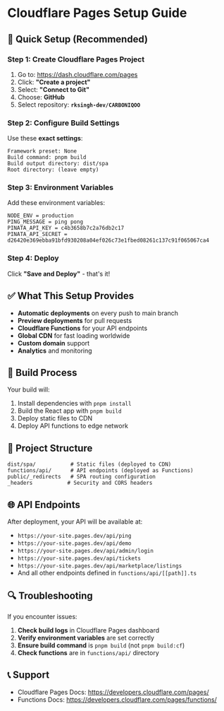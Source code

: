 # Cloudflare Pages Setup Guide

## 🚀 Quick Setup (Recommended)

### Step 1: Create Cloudflare Pages Project

1. Go to: https://dash.cloudflare.com/pages
2. Click: **"Create a project"**
3. Select: **"Connect to Git"**
4. Choose: **GitHub**
5. Select repository: **`rksingh-dev/CARBONIQOO`**

### Step 2: Configure Build Settings

Use these **exact settings**:

```
Framework preset: None
Build command: pnpm build
Build output directory: dist/spa
Root directory: (leave empty)
```

### Step 3: Environment Variables

Add these environment variables:

```
NODE_ENV = production
PING_MESSAGE = ping pong
PINATA_API_KEY = c4b3658b7c2a76db2c17
PINATA_API_SECRET = d26420e369ebba91bfd930208a04ef026c73e1fbed08261c137c91f065067ca4
```

### Step 4: Deploy

Click **"Save and Deploy"** - that's it!

## ✅ What This Setup Provides

- **Automatic deployments** on every push to main branch
- **Preview deployments** for pull requests
- **Cloudflare Functions** for your API endpoints
- **Global CDN** for fast loading worldwide
- **Custom domain** support
- **Analytics** and monitoring

## 🔧 Build Process

Your build will:
1. Install dependencies with `pnpm install`
2. Build the React app with `pnpm build`
3. Deploy static files to CDN
4. Deploy API functions to edge network

## 📁 Project Structure

```
dist/spa/           # Static files (deployed to CDN)
functions/api/      # API endpoints (deployed as Functions)
public/_redirects   # SPA routing configuration
_headers           # Security and CORS headers
```

## 🌐 API Endpoints

After deployment, your API will be available at:
- `https://your-site.pages.dev/api/ping`
- `https://your-site.pages.dev/api/demo`
- `https://your-site.pages.dev/api/admin/login`
- `https://your-site.pages.dev/api/tickets`
- `https://your-site.pages.dev/api/marketplace/listings`
- And all other endpoints defined in `functions/api/[[path]].ts`

## 🔍 Troubleshooting

If you encounter issues:

1. **Check build logs** in Cloudflare Pages dashboard
2. **Verify environment variables** are set correctly
3. **Ensure build command** is `pnpm build` (not `pnpm build:cf`)
4. **Check functions** are in `functions/api/` directory

## 📞 Support

- Cloudflare Pages Docs: https://developers.cloudflare.com/pages/
- Functions Docs: https://developers.cloudflare.com/pages/functions/
